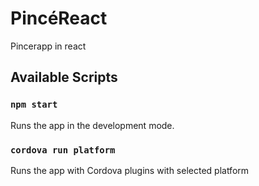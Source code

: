 # PincéReact

Pincerapp in react

## Available Scripts  

### `npm start`

Runs the app in the development mode.

### `cordova run platform`

Runs the app with Cordova plugins with selected platform
